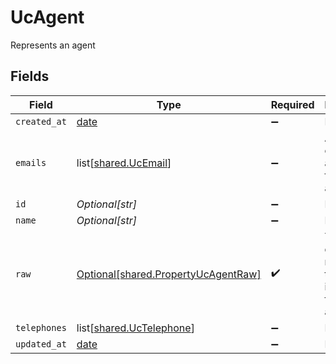 # UcAgent

Represents an agent


## Fields

| Field                                                                                | Type                                                                                 | Required                                                                             | Description                                                                          |
| ------------------------------------------------------------------------------------ | ------------------------------------------------------------------------------------ | ------------------------------------------------------------------------------------ | ------------------------------------------------------------------------------------ |
| `created_at`                                                                         | [date](https://docs.python.org/3/library/datetime.html#date-objects)                 | :heavy_minus_sign:                                                                   | N/A                                                                                  |
| `emails`                                                                             | list[[shared.UcEmail](undefined/models/shared/ucemail.md)]                           | :heavy_minus_sign:                                                                   | An array of email addresses for this agent                                           |
| `id`                                                                                 | *Optional[str]*                                                                      | :heavy_minus_sign:                                                                   | N/A                                                                                  |
| `name`                                                                               | *Optional[str]*                                                                      | :heavy_minus_sign:                                                                   | N/A                                                                                  |
| `raw`                                                                                | [Optional[shared.PropertyUcAgentRaw]](undefined/models/shared/propertyucagentraw.md) | :heavy_check_mark:                                                                   | The raw data returned by the integration for this agent                              |
| `telephones`                                                                         | list[[shared.UcTelephone](undefined/models/shared/uctelephone.md)]                   | :heavy_minus_sign:                                                                   | N/A                                                                                  |
| `updated_at`                                                                         | [date](https://docs.python.org/3/library/datetime.html#date-objects)                 | :heavy_minus_sign:                                                                   | N/A                                                                                  |